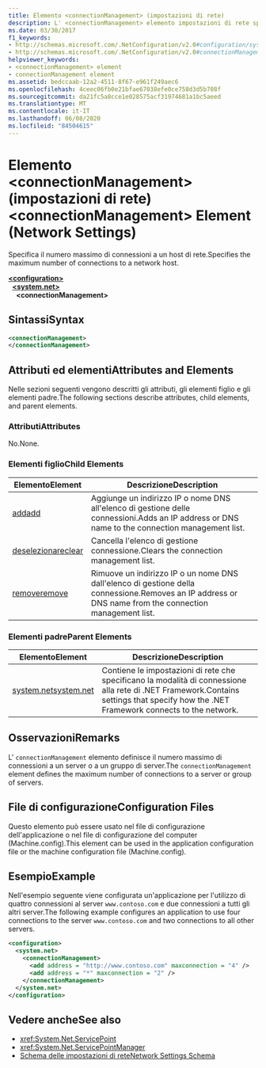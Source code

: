 ```yaml
---
title: Elemento <connectionManagement> (impostazioni di rete)
description: L' <connectionManagement> elemento impostazioni di rete specifica il numero massimo di connessioni a un host di rete nel .NET Framework.
ms.date: 03/30/2017
f1_keywords:
- http://schemas.microsoft.com/.NetConfiguration/v2.0#configuration/system.net/connectionManagement
- http://schemas.microsoft.com/.NetConfiguration/v2.0#connectionManagement
helpviewer_keywords:
- <connectionManagement> element
- connectionManagement element
ms.assetid: bedccaab-12a2-4511-8f67-e961f249aec6
ms.openlocfilehash: 4ceec06fb0e21bfae67038efe0ce758d3d5b708f
ms.sourcegitcommit: da21fc5a8cce1e028575acf31974681a1bc5aeed
ms.translationtype: MT
ms.contentlocale: it-IT
ms.lasthandoff: 06/08/2020
ms.locfileid: "84504615"
---
```

# <a name="connectionmanagement-element-network-settings"></a><span data-ttu-id="fb5cd-103">Elemento \<connectionManagement> (impostazioni di rete)</span><span class="sxs-lookup"><span data-stu-id="fb5cd-103">\<connectionManagement> Element (Network Settings)</span></span>
<span data-ttu-id="fb5cd-104">Specifica il numero massimo di connessioni a un host di rete.</span><span class="sxs-lookup"><span data-stu-id="fb5cd-104">Specifies the maximum number of connections to a network host.</span></span>  

[**\<configuration>**](../configuration-element.md)\
&nbsp;&nbsp;[**\<system.net>**](system-net-element-network-settings.md)\
&nbsp;&nbsp;&nbsp;&nbsp;**\<connectionManagement>**

## <a name="syntax"></a><span data-ttu-id="fb5cd-105">Sintassi</span><span class="sxs-lookup"><span data-stu-id="fb5cd-105">Syntax</span></span>  
  
```xml  
<connectionManagement>
</connectionManagement>  
```  
  
## <a name="attributes-and-elements"></a><span data-ttu-id="fb5cd-106">Attributi ed elementi</span><span class="sxs-lookup"><span data-stu-id="fb5cd-106">Attributes and Elements</span></span>  
 <span data-ttu-id="fb5cd-107">Nelle sezioni seguenti vengono descritti gli attributi, gli elementi figlio e gli elementi padre.</span><span class="sxs-lookup"><span data-stu-id="fb5cd-107">The following sections describe attributes, child elements, and parent elements.</span></span>  
  
### <a name="attributes"></a><span data-ttu-id="fb5cd-108">Attributi</span><span class="sxs-lookup"><span data-stu-id="fb5cd-108">Attributes</span></span>  
 <span data-ttu-id="fb5cd-109">No.</span><span class="sxs-lookup"><span data-stu-id="fb5cd-109">None.</span></span>  
  
### <a name="child-elements"></a><span data-ttu-id="fb5cd-110">Elementi figlio</span><span class="sxs-lookup"><span data-stu-id="fb5cd-110">Child Elements</span></span>  
  
|<span data-ttu-id="fb5cd-111">**Elemento**</span><span class="sxs-lookup"><span data-stu-id="fb5cd-111">**Element**</span></span>|<span data-ttu-id="fb5cd-112">**Descrizione**</span><span class="sxs-lookup"><span data-stu-id="fb5cd-112">**Description**</span></span>|  
|-----------------|---------------------|  
|[<span data-ttu-id="fb5cd-113">add</span><span class="sxs-lookup"><span data-stu-id="fb5cd-113">add</span></span>](add-element-for-connectionmanagement-network-settings.md)|<span data-ttu-id="fb5cd-114">Aggiunge un indirizzo IP o nome DNS all'elenco di gestione delle connessioni.</span><span class="sxs-lookup"><span data-stu-id="fb5cd-114">Adds an IP address or DNS name to the connection management list.</span></span>|  
|[<span data-ttu-id="fb5cd-115">deselezionare</span><span class="sxs-lookup"><span data-stu-id="fb5cd-115">clear</span></span>](clear-element-for-connectionmanagement-network-settings.md)|<span data-ttu-id="fb5cd-116">Cancella l'elenco di gestione connessione.</span><span class="sxs-lookup"><span data-stu-id="fb5cd-116">Clears the connection management list.</span></span>|  
|[<span data-ttu-id="fb5cd-117">remove</span><span class="sxs-lookup"><span data-stu-id="fb5cd-117">remove</span></span>](remove-element-for-connectionmanagement-network-settings.md)|<span data-ttu-id="fb5cd-118">Rimuove un indirizzo IP o un nome DNS dall'elenco di gestione della connessione.</span><span class="sxs-lookup"><span data-stu-id="fb5cd-118">Removes an IP address or DNS name from the connection management list.</span></span>|  
  
### <a name="parent-elements"></a><span data-ttu-id="fb5cd-119">Elementi padre</span><span class="sxs-lookup"><span data-stu-id="fb5cd-119">Parent Elements</span></span>  
  
|<span data-ttu-id="fb5cd-120">**Elemento**</span><span class="sxs-lookup"><span data-stu-id="fb5cd-120">**Element**</span></span>|<span data-ttu-id="fb5cd-121">**Descrizione**</span><span class="sxs-lookup"><span data-stu-id="fb5cd-121">**Description**</span></span>|  
|-----------------|---------------------|  
|[<span data-ttu-id="fb5cd-122">system.net</span><span class="sxs-lookup"><span data-stu-id="fb5cd-122">system.net</span></span>](system-net-element-network-settings.md)|<span data-ttu-id="fb5cd-123">Contiene le impostazioni di rete che specificano la modalità di connessione alla rete di .NET Framework.</span><span class="sxs-lookup"><span data-stu-id="fb5cd-123">Contains settings that specify how the .NET Framework connects to the network.</span></span>|  
  
## <a name="remarks"></a><span data-ttu-id="fb5cd-124">Osservazioni</span><span class="sxs-lookup"><span data-stu-id="fb5cd-124">Remarks</span></span>  
 <span data-ttu-id="fb5cd-125">L' `connectionManagement` elemento definisce il numero massimo di connessioni a un server o a un gruppo di server.</span><span class="sxs-lookup"><span data-stu-id="fb5cd-125">The `connectionManagement` element defines the maximum number of connections to a server or group of servers.</span></span>  
  
## <a name="configuration-files"></a><span data-ttu-id="fb5cd-126">File di configurazione</span><span class="sxs-lookup"><span data-stu-id="fb5cd-126">Configuration Files</span></span>  
 <span data-ttu-id="fb5cd-127">Questo elemento può essere usato nel file di configurazione dell'applicazione o nel file di configurazione del computer (Machine.config).</span><span class="sxs-lookup"><span data-stu-id="fb5cd-127">This element can be used in the application configuration file or the machine configuration file (Machine.config).</span></span>  
  
## <a name="example"></a><span data-ttu-id="fb5cd-128">Esempio</span><span class="sxs-lookup"><span data-stu-id="fb5cd-128">Example</span></span>  
 <span data-ttu-id="fb5cd-129">Nell'esempio seguente viene configurata un'applicazione per l'utilizzo di quattro connessioni al server `www.contoso.com` e due connessioni a tutti gli altri server.</span><span class="sxs-lookup"><span data-stu-id="fb5cd-129">The following example configures an application to use four connections to the server `www.contoso.com` and two connections to all other servers.</span></span>  
  
```xml  
<configuration>  
  <system.net>  
    <connectionManagement>  
      <add address = "http://www.contoso.com" maxconnection = "4" />  
      <add address = "*" maxconnection = "2" />  
    </connectionManagement>  
  </system.net>  
</configuration>  
```  
  
## <a name="see-also"></a><span data-ttu-id="fb5cd-130">Vedere anche</span><span class="sxs-lookup"><span data-stu-id="fb5cd-130">See also</span></span>

- <xref:System.Net.ServicePoint>
- <xref:System.Net.ServicePointManager>
- [<span data-ttu-id="fb5cd-131">Schema delle impostazioni di rete</span><span class="sxs-lookup"><span data-stu-id="fb5cd-131">Network Settings Schema</span></span>](index.md)

